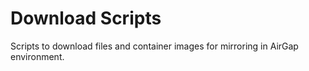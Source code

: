 # Download Scripts

Scripts to download files and container images for mirroring in AirGap environment.
